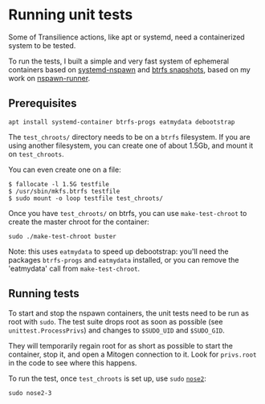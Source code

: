 # Running unit tests

Some of Transilience actions, like apt or systemd, need a containerized system
to be tested.

To run the tests, I built a simple and very fast system of ephemeral containers based on
[systemd-nspawn](https://www.enricozini.org/blog/2021/debian/exploring-nspawn-for-cis/)
and [btrfs snapshots](https://www.enricozini.org/blog/2021/debian/nspawn-runner-btrfs/),
based on my work on [nspawn-runner](https://github.com/Truelite/nspawn-runner).

## Prerequisites

```
apt install systemd-container btrfs-progs eatmydata debootstrap
```

The `test_chroots/` directory needs to be on a `btrfs` filesystem. If you are
using another filesystem, you can create one of about 1.5Gb, and mount it on
`test_chroots`.

You can even create one on a file:

```
$ fallocate -l 1.5G testfile 
$ /usr/sbin/mkfs.btrfs testfile
$ sudo mount -o loop testfile test_chroots/
```

Once you have `test_chroots/` on btrfs, you can use `make-test-chroot` to
create the master chroot for the container:

```
sudo ./make-test-chroot buster
```

Note: this uses `eatmydata` to speed up debootstrap: you'll need the packages
`btrfs-progs` and `eatmydata` installed, or you can remove the 'eatmydata' call
from `make-test-chroot`.

## Running tests

To start and stop the nspawn containers, the unit tests need to be run as root
with `sudo`. The test suite drops root as soon as possible (see
`unittest.ProcessPrivs`) and changes to `$SUDO_UID` and `$SUDO_GID`.

They will temporarily regain root for as short as possible to start the
container, stop it, and open a Mitogen connection to it. Look for `privs.root`
in the code to see where this happens.

To run the test, once `test_chroots` is set up, use `sudo`
[`nose2`](https://docs.nose2.io/):

```
sudo nose2-3
```
